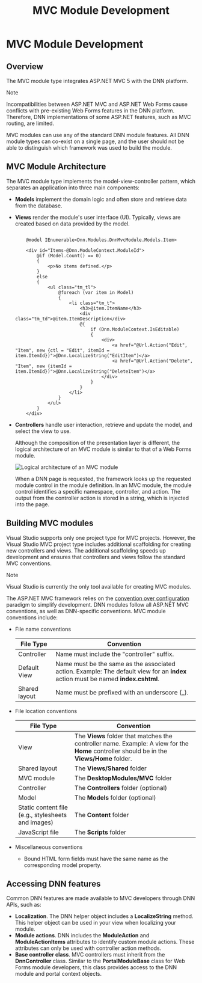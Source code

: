 ﻿---
uid: mvc-module-development
locale: en
title: MVC Module Development
dnneditions: DNN Platform,Evoq Content,Evoq Engage
dnnversion: 09.02.00
related-topics: pack-extension,create-module-using-templates,use-module-creator,providers
links: ["[Wikipedia: Model-View-Controller](https://en.wikipedia.org/wiki/Model%E2%80%93view%E2%80%93controller)"]
---

# MVC Module Development

## Overview

The MVC module type integrates ASP.NET MVC 5 with the DNN platform.

> [!Note]
> Incompatibilities between ASP.NET MVC and ASP.NET Web Forms cause conflicts with pre-existing Web Forms features in the DNN platform. Therefore, DNN implementations of some ASP.NET features, such as MVC routing, are limited.

MVC modules can use any of the standard DNN module features. All DNN module types can co-exist on a single page, and the user should not be able to distinguish which framework was used to build the module.

## MVC Module Architecture

The MVC module type implements the model-view-controller pattern, which separates an application into three main components:

*   **Models** implement the domain logic and often store and retrieve data from the database.
*   **Views** render the module's user interface (UI). Typically, views are created based on data provided by the model.

    ```

        @model IEnumerable<Dnn.Modules.DnnMvcModule.Models.Item>

        <div id="Items-@Dnn.ModuleContext.ModuleId">
            @if (Model.Count() == 0)
            {
                <p>No items defined.</p>
            }
            else
            {
                <ul class="tm_tl">
                    @foreach (var item in Model)
                    {
                        <li class="tm_t">
                            <h3>@item.ItemName</h3>
                            <div class="tm_td">@item.ItemDescription</div>
                            @{
                                if (Dnn.ModuleContext.IsEditable)
                                {
                                    <div>
                                        <a href="@Url.Action("Edit", "Item", new {ctl = "Edit", itemId = item.ItemId})">@Dnn.LocalizeString("EditItem")</a>
                                        <a href="@Url.Action("Delete", "Item", new {itemId = item.ItemId})">@Dnn.LocalizeString("DeleteItem")</a>
                                    </div>
                                }
                            }
                        </li>
                    }
                </ul>
            }
        </div>

    ```

*   **Controllers** handle user interaction, retrieve and update the model, and select the view to use.

    Although the composition of the presentation layer is different, the logical architecture of an MVC module is similar to that of a Web Forms module.



    ![Logical architecture of an MVC module](/images/gra-module-architecture-mvc.png)



    When a DNN page is requested, the framework looks up the requested module control in the module definition. In an MVC module, the module control identifies a specific namespace, controller, and action. The output from the controller action is stored in a string, which is injected into the page.


## Building MVC modules

Visual Studio supports only one project type for MVC projects. However, the Visual Studio MVC project type includes additional scaffolding for creating new controllers and views. The additional scaffolding speeds up development and ensures that controllers and views follow the standard MVC conventions.

> [!Note]
> Visual Studio is currently the only tool available for creating MVC modules.

The ASP.NET MVC framework relies on the [convention over configuration](https://en.wikipedia.org/wiki/Convention_over_configuration) paradigm to simplify development. DNN modules follow all ASP.NET MVC conventions, as well as DNN-specific conventions. MVC module conventions include:

*   File name conventions

    |**File Type**|**Convention**|
    |---|---|
    |Controller|Name must include the "controller" suffix.|
    |Default View|Name must be the same as the associated action. Example: The default view for an **index** action must be named **index.cshtml**.|
    |Shared layout|Name must be prefixed with an underscore (_).|

*   File location conventions

    |**File Type**|**Convention**|
    |---|---|
    |View|The **Views** folder that matches the controller name. Example: A view for the **Home** controller should be in the **Views/Home** folder.|
    |Shared layout|The **Views/Shared** folder|
    |MVC module|The **DesktopModules/MVC** folder|
    |Controller|The **Controllers** folder (optional)|
    |Model|The **Models** folder (optional)|
    |Static content file (e.g., stylesheets and images)|The **Content** folder|
    |JavaScript file|The **Scripts** folder|

*   Miscellaneous conventions
    *   Bound HTML form fields must have the same name as the corresponding model property.

## Accessing DNN features

Common DNN features are made available to MVC developers through DNN APIs, such as:

*   **Localization**. The DNN helper object includes a **LocalizeString** method. This helper object can be used in your view when localizing your module.
*   **Module actions**. DNN includes the **ModuleAction** and **ModuleActionItems** attributes to identify custom module actions. These attributes can only be used with controller action methods.
*   **Base controller class**. MVC controllers must inherit from the **DnnController** class. Similar to the **PortalModuleBase** class for Web Forms module developers, this class provides access to the DNN module and portal context objects.
